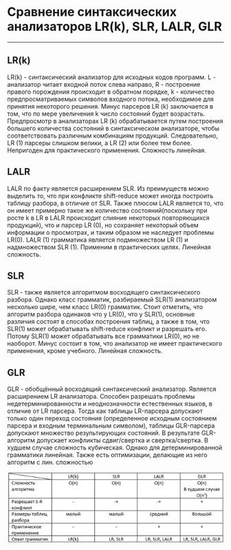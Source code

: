 # Сравнение синтаксических анализаторов LR(k), SLR, LALR, GLR
--------------------------------------------------------------
## LR(k)
LR(k) - синтаксический анализатор для исходных кодов программ. L - анализатор читает
входной поток слева направо, R - построение правого порождения происходит в обратном порядке,
k - количество предпросматриваемых символов входного потока, необходимое для принятия
некоторого решения.
Минус парсеров LR (k) заключается в том, что по мере увеличения k число состояний будет  возрастать. Предпросмотр в анализаторах LR (k) обрабатывается путем построения большего количества состояний в синтаксическом анализаторе, чтобы соответствовать различным комбинациям продукций. Следовательно, LR (1) парсеры слишком велики, а LR (2) или более тем более.
Непригоден для практического применения.
Сложность линейная.

## LALR

LALR по факту является расширением SLR. Из преимуществ можно выделить то, что при конфликте
shift-reduce может иногда построить таблицу разбора, в отличие от SLR.
Также плюсом LALR является то, что он имеет примерно такое же количество состояний(поскольку при росте k в LR в LALR происходит слияние некоторых повторяющихся продукций), что и парсер LR (0), но сохраняет некоторый объем информации о просмотрах, и таким образом не наследует проблемы
LR(0).
LALR (1) грамматика является подмножеством LR (1) и надмножеством SLR (1).
Применим в практических целях.
Линейная сложность.

## SLR
SLR - также является алгоритмом восходящего синтаксического разбора.
Однако класс грамматик, разбираемый SLR(1) анализатором несколько шире, чем класс LR(0) грамматик.
Стоит отметить, что алгоритм разбора одинаков что у LR(0), что у SLR(1), основные различия состоят в способах построения таблиц, а также в том, что SLR(1) может обрабатывать
shift-reduce конфликт и разрешать его. Потому SLR(1) может обрабатывать все грамматики LR(0),
но не наоборот.
Минус состоит в том, что анализатор не имеет практического применения, кроме учебного.
Линейная сложность.

## GLR
GLR - обобщённый восходящий синтаксический анализатор. Является расширением LR анализатора.
Способен разрешать проблемы недетерминированности и неоднозначности естественных языков,
в отличие от LR парсера.
Тогда как таблицы LR-парсера допускают только один переход состояния (определенное исходным состоянием парсера и входным терминальным символом), таблицы GLR-парсера допускают множество результирующих состояний. В результате GLR-алгоритм допускает конфликты сдвиг/свертка и свертка/свертка.
В худшем случае сложность кубическая. Однако для детерминированной грамматики линейная.
Также есть оптимизации, делающие из него алгоритм с лин. сложностью


![1](/img/table.png)
